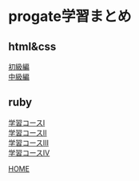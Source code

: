 # progate学習まとめ

## html&css
[初級編](00.front-end\00.html&css\html&css初級編)<br>
[中級編](00.front-end\00.html&css\html&css中級編)<br>

## ruby
[学習コースⅠ](01.back-end\00.ruby\ruby学習コースⅠ)<br>
[学習コースⅡ](01.back-end\00.ruby\ruby学習コースⅡ)<br>
[学習コースⅢ](01.back-end\00.ruby\ruby学習コースⅢ)<br>
[学習コースⅣ](01.back-end\00.ruby\ruby学習コースⅣ)<br>

[HOME](https://donmaicha.github.io/progateStudy/)

